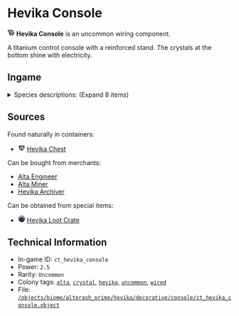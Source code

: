# Hevika Console

<img src="https://raw.githubusercontent.com/Ceterai/Enternia/main/objects/biome/alterash_prime/hevika/decorative/console/icon.png" alt="Hevika Console icon" loading="lazy" height="16px" width="auto" /> **Hevika Console** is an uncommon wiring component.

A titanium control console with a reinforced stand. The crystals at the bottom shine with electricity.

## Ingame

<details markdown="1"><summary>Species descriptions: (Expand 8 items)</summary>

- Alta: A console with alternia crystals. Although consoles are considered outdated technology, this one seems to function well enough.
- Apex: I'm curious, is this console powered via those crystals?
- Avian: The crystals below this console look really cool!
- Floran: Floran will touch it.
- Glitch: Pensive. Indeed this console is helpful.
- Human: Rule №1 — I'm always right. Rule №2 — If I see a console, I touch it. Rule №3 — If I'm wrong look at Rule №1.
- Hylotl: This control panel was performed in contrasting colors.
- Novakid: I'm gonna push some buttons.

</details>

## Sources

Found naturally in containers:

- <img src="https://raw.githubusercontent.com/Ceterai/Enternia/main/objects/biome/alterash_prime/hevika/decorative/chest/icon.png" alt="Hevika Chest icon" loading="lazy" height="16px" width="auto" /> [Hevika Chest](https://ceterai.github.io/MyEnternia/Wiki/HevikaChest)

Can be bought from merchants:

- [Alta Engineer](https://ceterai.github.io/MyEnternia/Wiki/AltaEngineer)
- [Alta Miner](https://ceterai.github.io/MyEnternia/Wiki/AltaMiner)
- [Hevika Archiver](https://ceterai.github.io/MyEnternia/Wiki/HevikaArchiver)

Can be obtained from special items:

- <img src="https://raw.githubusercontent.com/Ceterai/Enternia/main/items/active/alta/loot/biome/ct_hevika_loot.png" alt="Hevika Loot Crate icon" loading="lazy" height="16px" width="auto" /> [Hevika Loot Crate](https://ceterai.github.io/MyEnternia/Wiki/HevikaLootCrate)

## Technical Information

- In-game ID: `ct_hevika_console`
- Power: `2.5`
- Rarity: `Uncommon`
- Colony tags: [`alta`](https://ceterai.github.io/MyEnternia/Wiki/Tags/Alta), [`crystal`](https://ceterai.github.io/MyEnternia/Wiki/Tags/Crystal), [`hevika`](https://ceterai.github.io/MyEnternia/Wiki/Tags/Hevika), [`uncommon`](https://ceterai.github.io/MyEnternia/Wiki/Tags/Uncommon), [`wired`](https://ceterai.github.io/MyEnternia/Wiki/Tags/Wired)
- File: [`/objects/biome/alterash_prime/hevika/decorative/console/ct_hevika_console.object`](https://github.com/Ceterai/Enternia/blob/main/objects/biome/alterash_prime/hevika/decorative/console/ct_hevika_console.object)
